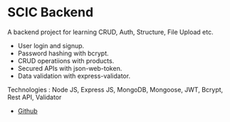 # SCIC Backend

A backend project for learning CRUD, Auth, Structure, File Upload etc.

- User login and signup.
- Password hashing with bcrypt.
- CRUD operatiions with products.
- Secured APIs with json-web-token.
- Data validation with express-validator.

Technologies : Node JS, Express JS, MongoDB, Mongoose, JWT, Bcrypt, Rest API, Validator

- [Github](https://github.com/masfikalam/SCIC-Backend)
